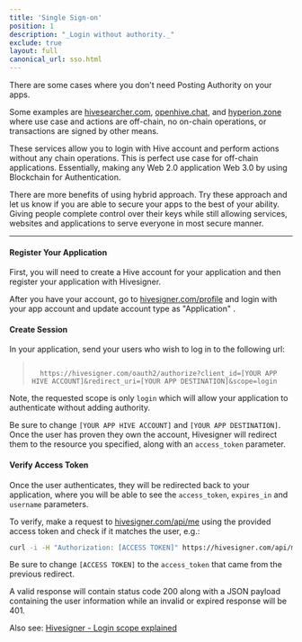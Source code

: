 ```yaml
---
title: 'Single Sign-on'
position: 1
description: "_Login without authority._"
exclude: true
layout: full
canonical_url: sso.html
---
```

There are some cases where you don't need Posting Authority on your apps. 

Some examples are [hivesearcher.com](https://hivesearcher.com), [openhive.chat](https://openhive.chat), and [hyperion.zone](https://hyperion.zone) where use case and actions are off-chain, no on-chain operations, or transactions are signed by other means.

These services allow you to login with Hive account and perform actions without any chain operations.  This is perfect use case for off-chain applications.  Essentially, making any Web 2.0 application Web 3.0 by using Blockchain for Authentication. 

There are more benefits of using hybrid approach.  Try these approach and let us know if you are able to secure your apps to the best of your ability.  Giving people complete control over their keys while still allowing services, websites and applications to serve everyone in most secure manner.

---

#### Register Your Application

First, you will need to create a Hive account for your application and then register your application with Hivesigner.

After you have your account, go to [hivesigner.com/profile](https://hivesigner.com/profile) and login with your app account and update account type as "Application" .

#### Create Session

In your application, send your users who wish to log in to the following url:

<blockquote><code>
  https://hivesigner.com/oauth2/authorize?client_id=[YOUR APP HIVE ACCOUNT]&redirect_uri=[YOUR APP DESTINATION]&scope=login
</code></blockquote>

Note, the requested scope is only `login` which will allow your application to authenticate without adding authority.

Be sure to change `[YOUR APP HIVE ACCOUNT]` and `[YOUR APP DESTINATION]`.  Once the user has proven they own the account, Hivesigner will redirect them to the resource you specified, along with an `access_token` parameter.

#### Verify Access Token

Once the user authenticates, they will be redirected back to your application, where you will be able to see the `access_token`, `expires_in` and `username` parameters.

To verify, make a request to [hivesigner.com/api/me](https://hivesigner.com/api/me) using the provided access token and check if it matches the user, e.g.:

```bash
curl -i -H "Authorization: [ACCESS TOKEN]" https://hivesigner.com/api/me
```

Be sure to change `[ACCESS TOKEN]` to the `access_token` that came from the previous redirect.

A valid response will contain status code 200 along with a JSON payload containing the user information while an invalid or expired response will be 401.

Also see: [Hivesigner - Login scope explained](https://ecency.com/hive-139531/@good-karma/hivesigner-login-scope-explained)
